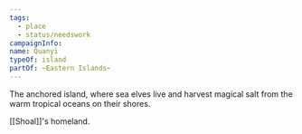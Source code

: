 ```yaml
---
tags:
  - place
  - status/needswork
campaignInfo: 
name: Quanyi
typeOf: island
partOf: ~Eastern Islands~
---
```


The anchored island, where sea elves live and harvest magical salt from the warm tropical oceans on their shores.

[[Shoal]]'s homeland.

